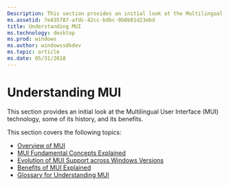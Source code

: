 ```yaml
---
Description: This section provides an initial look at the Multilingual User Interface (MUI) technology, some of its history, and its benefits.
ms.assetid: 7e435787-afdc-42cc-bdbc-9b8b81d23ebd
title: Understanding MUI
ms.technology: desktop
ms.prod: windows
ms.author: windowssdkdev
ms.topic: article
ms.date: 05/31/2018
---
```


# Understanding MUI

This section provides an initial look at the Multilingual User Interface (MUI) technology, some of its history, and its benefits.

This section covers the following topics:

-   [Overview of MUI](overview-of-mui.md)
-   [MUI Fundamental Concepts Explained](mui-fundamental-concepts-explained.md)
-   [Evolution of MUI Support across Windows Versions](evolution-of-mui-support-across-windows-versions.md)
-   [Benefits of MUI Explained](benefits-of-mui-explained.md)
-   [Glossary for Understanding MUI](glossary-for-understanding-mui.md)

 

 



